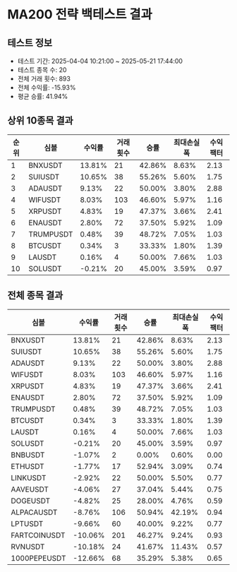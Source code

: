 # MA200 전략 백테스트 결과

## 테스트 정보
- 테스트 기간: 2025-04-04 10:21:00 ~ 2025-05-21 17:44:00
- 테스트 종목 수: 20
- 전체 거래 횟수: 893
- 전체 수익률: -15.93%
- 평균 승률: 41.94%

## 상위 10종목 결과
| 순위 | 심볼 | 수익률 | 거래횟수 | 승률 | 최대손실폭 | 수익팩터 |
|------|------|--------|----------|------|------------|----------|
| 1 | BNXUSDT | 13.81% | 21 | 42.86% | 8.63% | 2.13 |
| 2 | SUIUSDT | 10.65% | 38 | 55.26% | 5.60% | 1.75 |
| 3 | ADAUSDT | 9.13% | 22 | 50.00% | 3.80% | 2.88 |
| 4 | WIFUSDT | 8.03% | 103 | 46.60% | 5.97% | 1.16 |
| 5 | XRPUSDT | 4.83% | 19 | 47.37% | 3.66% | 2.41 |
| 6 | ENAUSDT | 2.80% | 72 | 37.50% | 5.92% | 1.09 |
| 7 | TRUMPUSDT | 0.48% | 39 | 48.72% | 7.05% | 1.03 |
| 8 | BTCUSDT | 0.34% | 3 | 33.33% | 1.80% | 1.39 |
| 9 | LAUSDT | 0.16% | 4 | 50.00% | 7.66% | 1.03 |
| 10 | SOLUSDT | -0.21% | 20 | 45.00% | 3.59% | 0.97 |

## 전체 종목 결과
| 심볼 | 수익률 | 거래횟수 | 승률 | 최대손실폭 | 수익팩터 |
|------|--------|----------|------|------------|----------|
| BNXUSDT | 13.81% | 21 | 42.86% | 8.63% | 2.13 |
| SUIUSDT | 10.65% | 38 | 55.26% | 5.60% | 1.75 |
| ADAUSDT | 9.13% | 22 | 50.00% | 3.80% | 2.88 |
| WIFUSDT | 8.03% | 103 | 46.60% | 5.97% | 1.16 |
| XRPUSDT | 4.83% | 19 | 47.37% | 3.66% | 2.41 |
| ENAUSDT | 2.80% | 72 | 37.50% | 5.92% | 1.09 |
| TRUMPUSDT | 0.48% | 39 | 48.72% | 7.05% | 1.03 |
| BTCUSDT | 0.34% | 3 | 33.33% | 1.80% | 1.39 |
| LAUSDT | 0.16% | 4 | 50.00% | 7.66% | 1.03 |
| SOLUSDT | -0.21% | 20 | 45.00% | 3.59% | 0.97 |
| BNBUSDT | -1.07% | 2 | 0.00% | 0.60% | 0.00 |
| ETHUSDT | -1.77% | 17 | 52.94% | 3.09% | 0.74 |
| LINKUSDT | -2.92% | 22 | 50.00% | 5.50% | 0.77 |
| AAVEUSDT | -4.06% | 27 | 37.04% | 5.44% | 0.75 |
| DOGEUSDT | -4.82% | 25 | 28.00% | 4.76% | 0.59 |
| ALPACAUSDT | -8.76% | 106 | 50.94% | 42.19% | 0.94 |
| LPTUSDT | -9.66% | 60 | 40.00% | 9.22% | 0.77 |
| FARTCOINUSDT | -10.06% | 201 | 46.27% | 9.24% | 0.93 |
| RVNUSDT | -10.18% | 24 | 41.67% | 11.43% | 0.57 |
| 1000PEPEUSDT | -12.66% | 68 | 35.29% | 5.38% | 0.65 |
